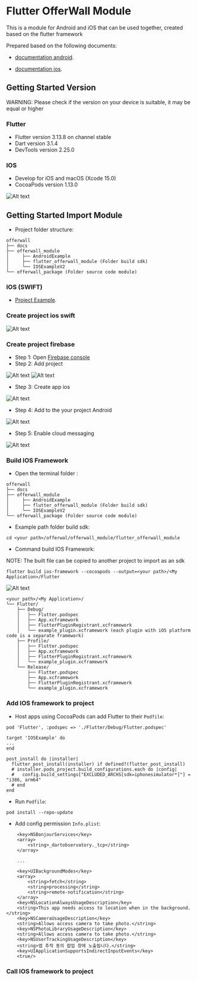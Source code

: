# Flutter OfferWall Module

This is a module for Android and iOS that can be used together, created based on the flutter framework

Prepared based on the following documents:

- [documentation android](https://docs.flutter.dev/add-to-app/android/project-setup?tab=with-android-studio).

- [documentation ios](https://docs.flutter.dev/add-to-app/ios/project-setup).

## Getting Started Version

WARNING: Please check if the version on your device is suitable, it may be equal or higher

### Flutter

- Flutter version 3.13.8 on channel stable
- Dart version 3.1.4
- DevTools version 2.25.0

### IOS

- Develop for iOS and macOS (Xcode 15.0)
- CocoaPods version 1.13.0

![Alt text](./images/version-xcode.png)

## Getting Started Import Module

- Project folder structure:

```
offerwall
├── docs
├── offerwall_module
│     ├── AndroidExample
│     ├── flutter_offerwall_module (Folder build sdk)
│     └── IOSExampleV2
└── offerwall_package (Folder source code module)

```

### IOS (SWIFT)

- [Project Example](https://github.com/Hongseungjin/offerwall/tree/dev_module/offerwall_module/IOSExampleV2).

### Create project ios swift

![Alt text](./images/create-project-ios.gif)

### Create project firebase

- Step 1: Open [Firebase console](https://console.firebase.google.com/u/0/)
- Step 2: Add project

![Alt text](./images/create-firebase.png)
![Alt text](./images/example-create-project-firebase.gif)

- Step 3: Create app ios

![Alt text](./images/example_create_app_firebase2.gif)

- Step 4: Add to the your project Android

![Alt text](./images/example-docs-firebase2.png)

- Step 5: Enable cloud messaging

![Alt text](./images/example-start-service-notify.gif)

### Build IOS Framework

- Open the terminal folder :  

```
offerwall
├── docs
├── offerwall_module
│     ├── AndroidExample
│     ├── flutter_offerwall_module (Folder build sdk)
│     └── IOSExampleV2
└── offerwall_package (Folder source code module)

```

- Example path folder build sdk:

```
cd <your path>/offerwal/offerwall_module/flutter_offerwall_module
```

- Command build IOS Framework:

NOTE: The built file can be copied to another project to import as an sdk

```
flutter build ios-framework --cocoapods --output=<your path>/<My Application>/Flutter 
```

![Alt text](./images/result-build-framework.png)

```
<your path>/<My Application>/
└── Flutter/
    ├── Debug/
    │   ├── Flutter.podspec
    │   ├── App.xcframework
    │   ├── FlutterPluginRegistrant.xcframework
    │   └── example_plugin.xcframework (each plugin with iOS platform code is a separate framework)
    ├── Profile/
    │   ├── Flutter.podspec
    │   ├── App.xcframework
    │   ├── FlutterPluginRegistrant.xcframework
    │   └── example_plugin.xcframework
    └── Release/
        ├── Flutter.podspec
        ├── App.xcframework
        ├── FlutterPluginRegistrant.xcframework
        └── example_plugin.xcframework
```

### Add IOS framework to project

- Host apps using CocoaPods can add Flutter to their `Podfile`:

```
pod 'Flutter', :podspec => './Flutter/Debug/Flutter.podspec'

target 'IOSExample' do
...
end

post_install do |installer|
  flutter_post_install(installer) if defined?(flutter_post_install)
  # installer.pods_project.build_configurations.each do |config|
  #   config.build_settings["EXCLUDED_ARCHS[sdk=iphonesimulator*]"] = "i386, arm64"
  # end
end

```

- Run `Podfile`:

```
pod install --repo-update
```

- Add config permission `Info.plist`:

```
    <key>NSBonjourServices</key>
	<array>
		<string>_dartobservatory._tcp</string>
	</array>

    ...

	<key>UIBackgroundModes</key>
	<array>
		<string>fetch</string>
		<string>processing</string>
		<string>remote-notification</string>
	</array>
	<key>NSLocationAlwaysUsageDescription</key>
	<string>This app needs access to location when in the background.</string>
	<key>NSCameraUsageDescription</key>
	<string>Allows access camera to take photo.</string>
	<key>NSPhotoLibraryUsageDescription</key>
	<string>Allows access camera to take photo.</string>
	<key>NSUserTrackingUsageDescription</key>
	<string>앱 추적 동의 팝업 창에 노출됩니다.</string>
	<key>UIApplicationSupportsIndirectInputEvents</key>
	<true/>
```

### Call IOS framework to project 
